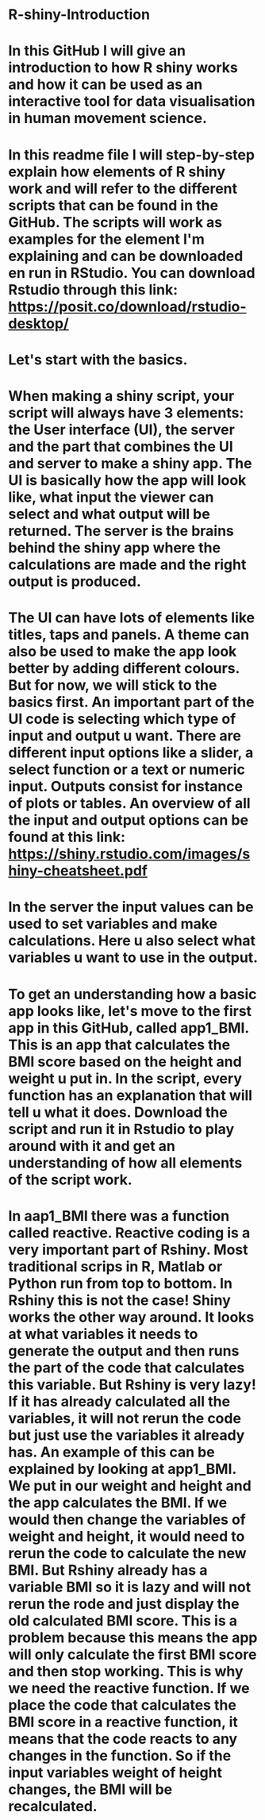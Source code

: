 # R-shiny-Introduction

# In this GitHub I will give an introduction to how R shiny works and how it can be used as an interactive tool for data visualisation in human movement science.
# In this readme file I will step-by-step explain how elements of R shiny work and will refer to the different scripts that can be found in the GitHub. The scripts will work as examples for the element I'm explaining and can be downloaded en run in RStudio. You can download Rstudio through this link: https://posit.co/download/rstudio-desktop/ 

# Let's start with the basics. 
# When making a shiny script, your script will always have 3 elements: the User interface (UI), the server and the part that combines the UI and server to make a shiny app. The UI is basically how the app will look like, what input the viewer can select and what output will be returned. The server is the brains behind the shiny app where the calculations are made and the right output is produced. 

# The UI can have lots of elements like titles, taps and panels. A theme can also be used to make the app look better by adding different colours. But for now, we will stick to the basics first. An important part of the UI code is selecting which type of input and output u want. There are different input options like a slider, a select function or a text or numeric input. Outputs consist for instance of plots or tables. An overview of all the input and output options can be found at this link: https://shiny.rstudio.com/images/shiny-cheatsheet.pdf 
# In the server the input values can be used to set variables and make calculations. Here u also select what variables u want to use in the output.
# To get an understanding how a basic app looks like, let's move to the first app in this GitHub, called app1_BMI. This is an app that calculates the BMI score based on the height and weight u put in. In the script, every function has an explanation that will tell u what it does. Download the script and run it in Rstudio to play around with it and get an understanding of how all elements of the script work.

# In aap1_BMI there was a function called reactive. Reactive coding is a very important part of Rshiny. Most traditional scrips in R, Matlab or Python run from top to bottom. In Rshiny this is not the case! Shiny works the other way around. It looks at what variables it needs to generate the output and then runs the part of the code that calculates this variable. But Rshiny is very lazy! If it has already calculated all the variables, it will not rerun the code but just use the variables it already has. An example of this can be explained by looking at app1_BMI. We put in our weight and height and the app calculates the BMI. If we would then change the variables of weight and height, it would need to rerun the code to calculate the new BMI. But Rshiny already has a variable BMI so it is lazy and will not rerun the rode and just display the old calculated BMI score. This is a problem because this means the app will only calculate the first BMI score and then stop working. This is why we need the reactive function. If we place the code that calculates the BMI score in a reactive function, it means that the code reacts to any changes in the function. So if the input variables weight of height changes, the BMI will be recalculated. 
